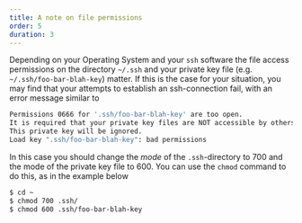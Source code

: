 ```yaml
---
title: A note on file permissions
order: 5
duration: 3
---
```


Depending on your Operating System and your `ssh` software the file access permissions on the directory `~/.ssh` and your private key file  (e.g. `~/.ssh/foo-bar-blah-key`) matter. If this is the case for your situation, you may find that your attempts to establish an ssh-connection fail, with an error message similar to  

```bash
Permissions 0666 for '.ssh/foo-bar-blah-key' are too open.
It is required that your private key files are NOT accessible by others.
This private key will be ignored.
Load key ".ssh/foo-bar-blah-key": bad permissions
```

   

In this case you should change the *mode* of the `.ssh`-directory to 700 and the mode of the private key file to 600. You can use the `chmod` command to do this, as in the example below

```bash
$ cd ~
$ chmod 700 .ssh/
$ chmod 600 .ssh/foo-bar-blah-key
```
